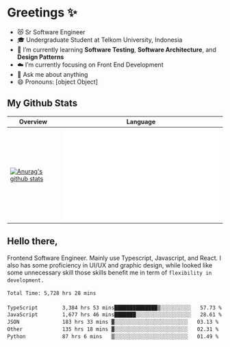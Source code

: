 # Greetings ✨
- 😻 Sr Software Engineer
- 🎓 Undergraduate Student at Telkom University, Indonesia
- 🌱 I’m currently learning **Software Testing**, **Software Architecture**, and **Design Patterns**
- ☁️ I’m currently focusing on Front End Development
- 💬 Ask me about anything
- 😄 Pronouns: [object Object]

## My Github Stats

| Overview | Language |
| --- | --- |
|[![Anurag's github stats](https://github-readme-stats.vercel.app/api?username=abui-am&count_private=true)](https://github.com/anuraghazra/github-readme-stats)|![Language](https://raw.githubusercontent.com/abui-am/stats/c6455f656dfce7acd3951e5ec5b25d72af0b2ee3/generated/languages.svg)|

## Hello there, 
Frontend Software Engineer. 
Mainly use Typescript, Javascript, and React. I also has some proficiency in UI/UX and graphic design, while looked like some unnecessary skill those skills benefit me in term of `flexibility in development.`


<!--START_SECTION:waka-->

```txt
Total Time: 5,728 hrs 28 mins

TypeScript        3,384 hrs 53 mins██████████████▒░░░░░░░░░░   57.73 %
JavaScript        1,677 hrs 46 mins███████░░░░░░░░░░░░░░░░░░   28.61 %
JSON              183 hrs 33 mins ▓░░░░░░░░░░░░░░░░░░░░░░░░   03.13 %
Other             135 hrs 18 mins ▓░░░░░░░░░░░░░░░░░░░░░░░░   02.31 %
Python            87 hrs 6 mins   ▒░░░░░░░░░░░░░░░░░░░░░░░░   01.49 %
```

<!--END_SECTION:waka-->
